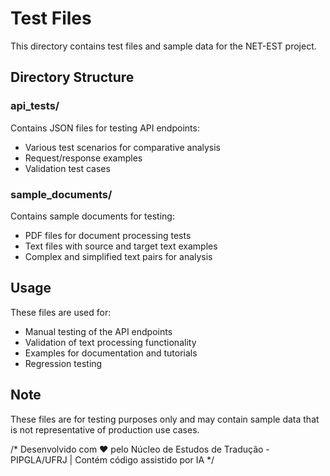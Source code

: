 # Test Files

This directory contains test files and sample data for the NET-EST project.

## Directory Structure

### api_tests/
Contains JSON files for testing API endpoints:
- Various test scenarios for comparative analysis
- Request/response examples
- Validation test cases

### sample_documents/
Contains sample documents for testing:
- PDF files for document processing tests
- Text files with source and target text examples
- Complex and simplified text pairs for analysis

## Usage

These files are used for:
- Manual testing of the API endpoints
- Validation of text processing functionality
- Examples for documentation and tutorials
- Regression testing

## Note

These files are for testing purposes only and may contain sample data that is not representative of production use cases.

/*
Desenvolvido com ❤️ pelo Núcleo de Estudos de Tradução - PIPGLA/UFRJ | Contém código assistido por IA
*/
